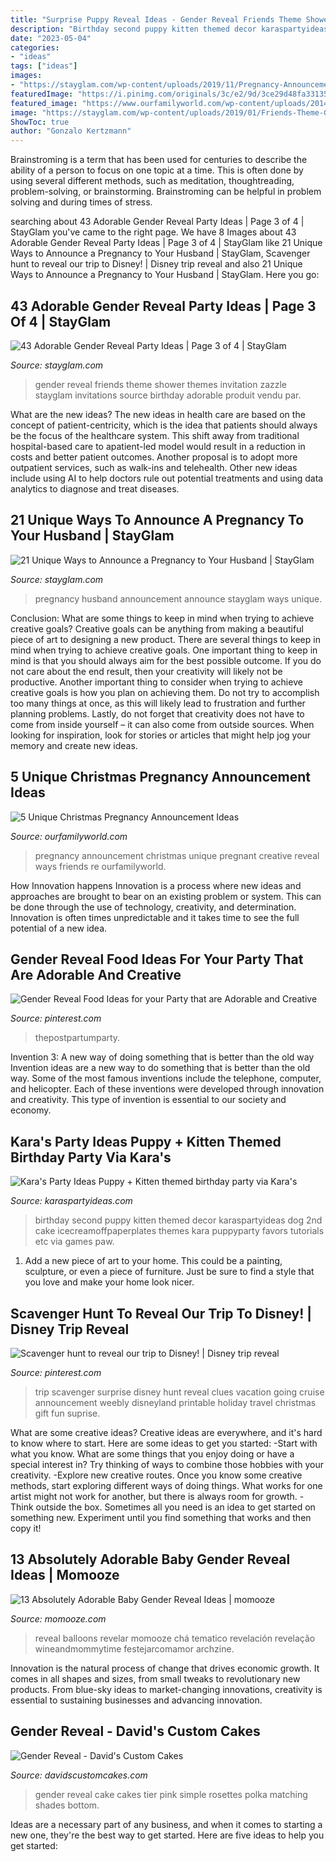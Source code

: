 ```yaml
---
title: "Surprise Puppy Reveal Ideas - Gender Reveal Friends Theme Shower Themes Invitation Zazzle Stayglam Invitations Source Birthday Adorable Produit Vendu Par"
description: "Birthday second puppy kitten themed decor karaspartyideas dog 2nd cake icecreamoffpaperplates themes kara puppyparty favors tutorials etc via games paw"
date: "2023-05-04"
categories:
- "ideas"
tags: ["ideas"]
images:
- "https://stayglam.com/wp-content/uploads/2019/11/Pregnancy-Announcement-to-Husband-660x400.jpg"
featuredImage: "https://i.pinimg.com/originals/3c/e2/9d/3ce29d48fa33135476db2bd17dc09bab.jpg"
featured_image: "https://www.ourfamilyworld.com/wp-content/uploads/2014/12/Christmas-Pregnancy-Announcement-Ideas.jpg"
image: "https://stayglam.com/wp-content/uploads/2019/01/Friends-Theme-Gender-Reveal.jpg"
ShowToc: true
author: "Gonzalo Kertzmann"
---
```



Brainstroming is a term that has been used for centuries to describe the ability of a person to focus on one topic at a time. This is often done by using several different methods, such as meditation, thoughtreading, problem-solving, or brainstorming. Brainstroming can be helpful in problem solving and during times of stress.

	

		
searching about 43 Adorable Gender Reveal Party Ideas | Page 3 of 4 | StayGlam you've came to the right page. We have 8 Images about 43 Adorable Gender Reveal Party Ideas | Page 3 of 4 | StayGlam like 21 Unique Ways to Announce a Pregnancy to Your Husband | StayGlam, Scavenger hunt to reveal our trip to Disney! | Disney trip reveal and also 21 Unique Ways to Announce a Pregnancy to Your Husband | StayGlam. Here you go:
		
    
## 43 Adorable Gender Reveal Party Ideas | Page 3 Of 4 | StayGlam

<img loading=lazy src="https://stayglam.com/wp-content/uploads/2019/01/Friends-Theme-Gender-Reveal.jpg" onerror="this.onerror=null;this.src='https://tse2.mm.bing.net/th?id=OIP.mz26cCEQpYXsH-NDLTLIEQHaHa&amp;pid=15.1';" alt="43 Adorable Gender Reveal Party Ideas | Page 3 of 4 | StayGlam">

_Source: stayglam.com_

>gender reveal friends theme shower themes invitation zazzle stayglam invitations source birthday adorable produit vendu par. 

	

What are the new ideas?
The new ideas in health care are based on the concept of patient-centricity, which is the idea that patients should always be the focus of the healthcare system. This shift away from traditional hospital-based care to apatient-led model would result in a reduction in costs and better patient outcomes. Another proposal is to adopt more outpatient services, such as walk-ins and telehealth. Other new ideas include using AI to help doctors rule out potential treatments and using data analytics to diagnose and treat diseases.

    
## 21 Unique Ways To Announce A Pregnancy To Your Husband | StayGlam

<img loading=lazy src="https://stayglam.com/wp-content/uploads/2019/11/Pregnancy-Announcement-to-Husband-660x400.jpg" onerror="this.onerror=null;this.src='https://tse3.mm.bing.net/th?id=OIP.fzYHYj4TbVmbgrTvSF7KQQHaEf&amp;pid=15.1';" alt="21 Unique Ways to Announce a Pregnancy to Your Husband | StayGlam">

_Source: stayglam.com_

>pregnancy husband announcement announce stayglam ways unique. 

	

Conclusion: What are some things to keep in mind when trying to achieve creative goals?
Creative goals can be anything from making a beautiful piece of art to designing a new product. There are several things to keep in mind when trying to achieve creative goals. One important thing to keep in mind is that you should always aim for the best possible outcome. If you do not care about the end result, then your creativity will likely not be productive. Another important thing to consider when trying to achieve creative goals is how you plan on achieving them. Do not try to accomplish too many things at once, as this will likely lead to frustration and further planning problems. Lastly, do not forget that creativity does not have to come from inside yourself – it can also come from outside sources. When looking for inspiration, look for stories or articles that might help jog your memory and create new ideas.

    
## 5 Unique Christmas Pregnancy Announcement Ideas

<img loading=lazy src="https://www.ourfamilyworld.com/wp-content/uploads/2014/12/Christmas-Pregnancy-Announcement-Ideas.jpg" onerror="this.onerror=null;this.src='https://tse1.mm.bing.net/th?id=OIP.qIF_mSYWJ07O6QBkQcA_iwHaLI&amp;pid=15.1';" alt="5 Unique Christmas Pregnancy Announcement Ideas">

_Source: ourfamilyworld.com_

>pregnancy announcement christmas unique pregnant creative reveal ways friends re ourfamilyworld. 

	

How Innovation happens
Innovation is a process where new ideas and approaches are brought to bear on an existing problem or system. This can be done through the use of technology, creativity, and determination. Innovation is often times unpredictable and it takes time to see the full potential of a new idea.

    
## Gender Reveal Food Ideas For Your Party That Are Adorable And Creative

<img loading=lazy src="https://i.pinimg.com/originals/0d/d9/3a/0dd93aebe05d9e307253f4b6ae4556a9.jpg" onerror="this.onerror=null;this.src='https://tse1.mm.bing.net/th?id=OIP.ltSktj47HBaBnGEBmPyLHgHaO0&amp;pid=15.1';" alt="Gender Reveal Food Ideas for your Party that are Adorable and Creative">

_Source: pinterest.com_

>thepostpartumparty. 

	

Invention 3: A new way of doing something that is better than the old way
Invention ideas are a new way to do something that is better than the old way. Some of the most famous inventions include the telephone, computer, and helicopter. Each of these inventions were developed through innovation and creativity. This type of invention is essential to our society and economy.

    
## Kara&#039;s Party Ideas Puppy + Kitten Themed Birthday Party Via Kara&#039;s

<img loading=lazy src="http://karaspartyideas.com/wp-content/uploads/2014/08/puppy1.jpeg" onerror="this.onerror=null;this.src='https://tse4.mm.bing.net/th?id=OIP.A1uGyuG2HIVSCIWkd0xKLQHaLH&amp;pid=15.1';" alt="Kara&#039;s Party Ideas Puppy + Kitten themed birthday party via Kara&#039;s">

_Source: karaspartyideas.com_

>birthday second puppy kitten themed decor karaspartyideas dog 2nd cake icecreamoffpaperplates themes kara puppyparty favors tutorials etc via games paw. 

	

1. Add a new piece of art to your home. This could be a painting, sculpture, or even a piece of furniture. Just be sure to find a style that you love and make your home look nicer.

    
## Scavenger Hunt To Reveal Our Trip To Disney! | Disney Trip Reveal

<img loading=lazy src="https://i.pinimg.com/originals/3c/e2/9d/3ce29d48fa33135476db2bd17dc09bab.jpg" onerror="this.onerror=null;this.src='https://tse1.mm.bing.net/th?id=OIP.BK0b0PZU5FjIXD-AsphpvQHaJ5&amp;pid=15.1';" alt="Scavenger hunt to reveal our trip to Disney! | Disney trip reveal">

_Source: pinterest.com_

>trip scavenger surprise disney hunt reveal clues vacation going cruise announcement weebly disneyland printable holiday travel christmas gift fun suprise. 

	

What are some creative ideas?
Creative ideas are everywhere, and it's hard to know where to start. Here are some ideas to get you started: 
-Start with what you know. What are some things that you enjoy doing or have a special interest in? Try thinking of ways to combine those hobbies with your creativity. 
-Explore new creative routes. Once you know some creative methods, start exploring different ways of doing things. What works for one artist might not work for another, but there is always room for growth. 
-Think outside the box. Sometimes all you need is an idea to get started on something new. Experiment until you find something that works and then copy it!

    
## 13 Absolutely Adorable Baby Gender Reveal Ideas | Momooze

<img loading=lazy src="http://www.momooze.com/wp-content/uploads/2015/09/197c9b878d2642dfc42d20d13def2539-577x1024.jpg" onerror="this.onerror=null;this.src='https://tse4.mm.bing.net/th?id=OIP.HdKAS13DH5U8Ls_HQcoNQgHaNJ&amp;pid=15.1';" alt="13 Absolutely Adorable Baby Gender Reveal Ideas | momooze">

_Source: momooze.com_

>reveal balloons revelar momooze chá tematico revelación revelação wineandmommytime festejarcomamor archzine. 

	

Innovation is the natural process of change that drives economic growth. It comes in all shapes and sizes, from small tweaks to revolutionary new products. From blue-sky ideas to market-changing innovations, creativity is essential to sustaining businesses and advancing innovation.

    
## Gender Reveal - David&#039;s Custom Cakes

<img loading=lazy src="https://davidscustomcakes.com/wp-content/uploads/2018/08/IMG_0685-min.jpg" onerror="this.onerror=null;this.src='https://tse3.mm.bing.net/th?id=OIP.ale_vnvDZ8j_depFK8mdKwHaJ4&amp;pid=15.1';" alt="Gender Reveal - David&#039;s Custom Cakes">

_Source: davidscustomcakes.com_

>gender reveal cake cakes tier pink simple rosettes polka matching shades bottom. 

	

Ideas are a necessary part of any business, and when it comes to starting a new one, they're the best way to get started. Here are five ideas to help you get started: 

